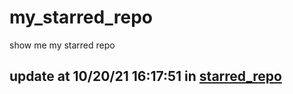# my_starred_repo
show me my starred repo

update at 10/20/21 16:17:51 in [starred_repo](./index.html)
---

